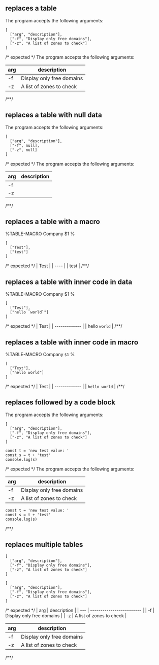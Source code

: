 ## replaces a table
The program accepts the following arguments:

```table
[
  ["arg", "description"],
  ["-f", "Display only free domains"],
  ["-z", "A list of zones to check"]
]
```

/* expected */
The program accepts the following arguments:

| arg |        description        |
| --- | ------------------------- |
| -f  | Display only free domains |
| -z  | A list of zones to check  |
/**/


## replaces a table with null data
The program accepts the following arguments:

```table
[
  ["arg", "description"],
  ["-f", null],
  ["-z", null]
]
```

/* expected */
The program accepts the following arguments:

| arg | description |
| --- | ----------- |
| -f  |             |
| -z  |             |
/**/

## replaces a table with a macro
%TABLE-MACRO Company
  $1
%
```table Company
[
  ["Test"],
  ["test"]
]
```

/* expected */
| Test |
| ---- |
| test |
/**/

## replaces a table with inner code in data
%TABLE-MACRO Company
  $1
%
```table Company
[
  ["Test"],
  ["hello `world`"]
]
```

/* expected */
|     Test      |
| ------------- |
| hello `world` |
/**/

## replaces a table with inner code in macro
%TABLE-MACRO Company
  `$1`
%
```table Company
[
  ["Test"],
  ["hello world"]
]
```

/* expected */
|     Test      |
| ------------- |
| `hello world` |
/**/

## replaces followed by a code block
The program accepts the following arguments:

```table
[
  ["arg", "description"],
  ["-f", "Display only free domains"],
  ["-z", "A list of zones to check"]
]
```
```
const t = 'new test value: '
const s = t + 'test'
console.log(s)
```

/* expected */
The program accepts the following arguments:

| arg |        description        |
| --- | ------------------------- |
| -f  | Display only free domains |
| -z  | A list of zones to check  |
```
const t = 'new test value: '
const s = t + 'test'
console.log(s)
```
/**/

## replaces multiple tables
```table
[
  ["arg", "description"],
  ["-f", "Display only free domains"],
  ["-z", "A list of zones to check"]
]
```

```table
[
  ["arg", "description"],
  ["-f", "Display only free domains"],
  ["-z", "A list of zones to check"]
]
```

/* expected */
| arg |        description        |
| --- | ------------------------- |
| -f  | Display only free domains |
| -z  | A list of zones to check  |

| arg |        description        |
| --- | ------------------------- |
| -f  | Display only free domains |
| -z  | A list of zones to check  |
/**/